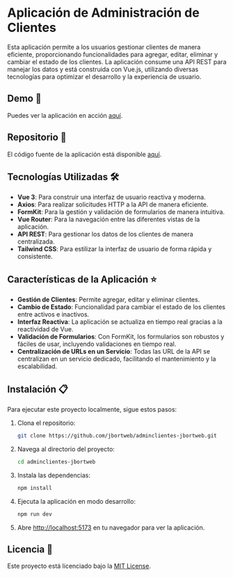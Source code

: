 # Aplicación de Administración de Clientes

Esta aplicación permite a los usuarios gestionar clientes de manera eficiente, proporcionando funcionalidades para agregar, editar, eliminar y cambiar el estado de los clientes. La aplicación consume una API REST para manejar los datos y está construida con Vue.js, utilizando diversas tecnologías para optimizar el desarrollo y la experiencia de usuario.

## Demo 🚀

Puedes ver la aplicación en acción [aquí](https://adminclientesjbortweb.netlify.app/).

## Repositorio 📁

El código fuente de la aplicación está disponible [aquí](https://github.com/jbortweb/adminclientes-jbortweb).

## Tecnologías Utilizadas 🛠️

- **Vue 3**: Para construir una interfaz de usuario reactiva y moderna.
- **Axios**: Para realizar solicitudes HTTP a la API de manera eficiente.
- **FormKit**: Para la gestión y validación de formularios de manera intuitiva.
- **Vue Router**: Para la navegación entre las diferentes vistas de la aplicación.
- **API REST**: Para gestionar los datos de los clientes de manera centralizada.
- **Tailwind CSS**: Para estilizar la interfaz de usuario de forma rápida y consistente.

## Características de la Aplicación ⭐

- **Gestión de Clientes**: Permite agregar, editar y eliminar clientes.
- **Cambio de Estado**: Funcionalidad para cambiar el estado de los clientes entre activos e inactivos.
- **Interfaz Reactiva**: La aplicación se actualiza en tiempo real gracias a la reactividad de Vue.
- **Validación de Formularios**: Con FormKit, los formularios son robustos y fáciles de usar, incluyendo validaciones en tiempo real.
- **Centralización de URLs en un Servicio**: Todas las URL de la API se centralizan en un servicio dedicado, facilitando el mantenimiento y la escalabilidad.

## Instalación 📋

Para ejecutar este proyecto localmente, sigue estos pasos:

1. Clona el repositorio:

   ```sh
   git clone https://github.com/jbortweb/adminclientes-jbortweb.git
   ```

2. Navega al directorio del proyecto:

   ```sh
   cd adminclientes-jbortweb
   ```

3. Instala las dependencias:

   ```sh
   npm install
   ```

4. Ejecuta la aplicación en modo desarrollo:

   ```sh
   npm run dev
   ```

5. Abre [http://localhost:5173](http://localhost:5173) en tu navegador para ver la aplicación.


## Licencia 📄

Este proyecto está licenciado bajo la [MIT License](LICENSE).
